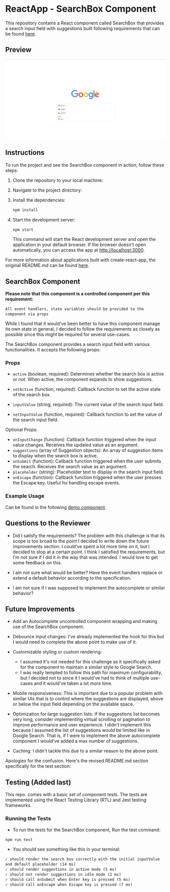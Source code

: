 # ReactApp - SearchBox Component

This repository contains a React component called SearchBox that provides a search input field with suggestions built following requirements that can be found [here](./requirements.md).

## Preview

![Demo](./preview.png)

## Instructions

To run the project and see the SearchBox component in action, follow these steps:

1. Clone the repository to your local machine:

2. Navigate to the project directory:

3. Install the dependencies:

   ```bash
   npm install
   ```

4. Start the development server:

   ```bash
   npm start
   ```

   This command will start the React development server and open the application in your default browser. If the browser doesn't open automatically, you can access the app at [http://localhost:3000](http://localhost:3000).

For more information about applications built with create-react-app, the original README.md can be found [here](./getting-started.md).

## SearchBox Component

**Please note that this component is a controlled component per this requirement:**

```
All event handlers, state variables should be provided to the component via props
```

While I found that it would've been better to have this component manage its own state in general, I decided to follow the requirements as closely as possible since this might be required for several use-cases.

The SearchBox component provides a search input field with various functionalities. It accepts the following props:

### Props

- `active` (boolean, required): Determines whether the search box is active or not. When active, the component expands to show suggestions.
- `setActive` (function, required): Callback function to set the active state of the search box.

- `inputValue` (string, required): The current value of the search input field.
- `setInputValue` (function, required): Callback function to set the value of the search input field.

Optional Props:

- `onInputChange` (function): Callback function triggered when the input value changes. Receives the updated value as an argument.
- `suggestions` (array of Suggestion objects): An array of suggestion items to display when the search box is active.
- `onSubmit` (function): Callback function triggered when the user submits the search. Receives the search value as an argument.
- `placeholder` (string): Placeholder text to display in the search input field.
- `onEscape` (function): Callback function triggered when the user presses the Escape key. Useful for handling escape events.

### Example Usage

Can be found in the following [demo component](./src/components/Demo.tsx).

## Questions to the Reviewer

- Did I satisfy the requirements? The problem with this challenge is that its scope is too broad to the point I decided to write down the future improvements section. I could've spent a lot more time on it, but I decided to stop at a certain point. I think I satisfied the requirements, but I'm not sure if I did it in the way that was intended. I would love to get some feedback on this.

- I am not sure what would be better? Have the event handlers replace or extend a default behavior according to the specification.

- I am not sure if I was supposed to implement the autocomplete or similar behavior?

## Future Improvements

- Add an Autocomplete uncontrolled component wrapping and making use of the SearchBox component.

- Debounce input changes: I've already implemented the hook for this but I would need to complete the above point to make use of it.

- Customizable styling or custom rendering:

  - I assumed it's not needed for this challenge as it specifically asked for the component to maintain a similar style to Google Search.
  - I was really tempted to follow this path for maximum configurability, but I decided not to since it I would've had to think of multiple use-cases and it would've taken a lot more time.

- Mobile responsiveness: This is important due to a popular problem with similar UIs that is to control where the suggestions are displayed, above or below the input field depending on the available space.

- Optimization for large suggestion lists: If the suggestions list becomes very long, consider implementing virtual scrolling or pagination to improve performance and user experience. I didn't implement this because I assumed the list of suggestions would be limited like in Google Search. That is, if I were to implement the above autocomplete component I would've added a max number of suggestions.

- Caching: I didn't tackle this due to a similar reason to the above point.

Apologies for the confusion. Here's the revised README.md section specifically for the test section:

## Testing (Added last)

This repo. comes with a basic set of component tests. The tests are implemented using the React Testing Library (RTL) and Jest testing frameworks.

### Running the Tests

- To run the tests for the SearchBox component, Run the test command:

```shell
npm run test
```

- You should see something like this in your terminal:

```
✓ should render the search box correctly with the initial inputValue and default placeholder (14 ms)
✓ should render suggestions in active mode (5 ms)
✓ should not render suggestions in idle mode (2 ms)
✓ should call onSubmit when Enter key is pressed (5 ms)
✓ should call onEscape when Escape key is pressed (7 ms)
```
